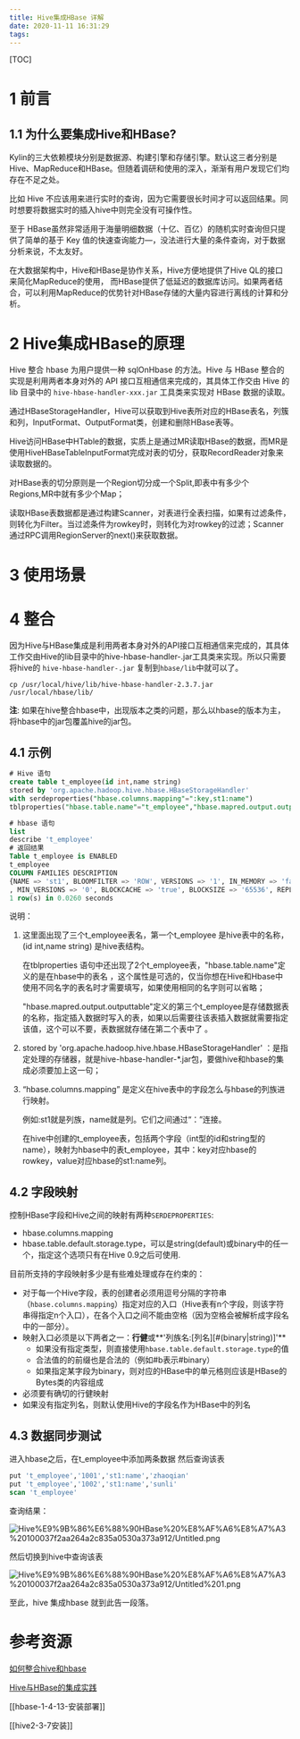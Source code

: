 ```yaml
---
title: Hive集成HBase 详解
date: 2020-11-11 16:31:29
tags:
---
```


[TOC]

# 1 前言

## 1.1 为什么要集成Hive和HBase?

Kylin的三大依赖模块分别是数据源、构建引擎和存储引擎。默认这三者分别是Hive、MapReduce和HBase。但随着调研和使用的深入，渐渐有用户发现它们均存在不足之处。

比如 Hive 不应该用来进行实时的查询，因为它需要很长时间才可以返回结果。同时想要将数据实时的插入hive中则完全没有可操作性。

至于 HBase虽然非常适用于海量明细数据（十亿、百亿）的随机实时查询但只提供了简单的基于 Key 值的快速查询能力—，没法进行大量的条件查询，对于数据分析来说，不太友好。

在大数据架构中，Hive和HBase是协作关系，Hive方便地提供了Hive QL的接口来简化MapReduce的使用， 而HBase提供了低延迟的数据库访问。如果两者结合，可以利用MapReduce的优势针对HBase存储的大量内容进行离线的计算和分析。

# 2 Hive集成HBase的原理

Hive 整合 hbase 为用户提供一种 sqlOnHbase 的方法。Hive 与 HBase 整合的实现是利用两者本身对外的 API 接口互相通信来完成的，其具体工作交由 Hive 的 lib 目录中的 `hive-hbase-handler-xxx.jar` 工具类来实现对 HBase 数据的读取。

通过HBaseStorageHandler，Hive可以获取到Hive表所对应的HBase表名，列簇和列，InputFormat、OutputFormat类，创建和删除HBase表等。

Hive访问HBase中HTable的数据，实质上是通过MR读取HBase的数据，而MR是使用HiveHBaseTableInputFormat完成对表的切分，获取RecordReader对象来读取数据的。

对HBase表的切分原则是一个Region切分成一个Split,即表中有多少个Regions,MR中就有多少个Map；

读取HBase表数据都是通过构建Scanner，对表进行全表扫描，如果有过滤条件，则转化为Filter。当过滤条件为rowkey时，则转化为对rowkey的过滤；Scanner通过RPC调用RegionServer的next()来获取数据。

# 3 使用场景

# 4 整合

因为Hive与HBase集成是利用两者本身对外的API接口互相通信来完成的，其具体工作交由Hive的lib目录中的hive-hbase-handler-.jar工具类来实现。所以只需要将hive的 `hive-hbase-handler-.jar` 复制到`hbase/lib`中就可以了。

```
cp /usr/local/hive/lib/hive-hbase-handler-2.3.7.jar /usr/local/hbase/lib/
```

**注**: 如果在hive整合hbase中，出现版本之类的问题，那么以hbase的版本为主，将hbase中的jar包覆盖hive的jar包。

## 4.1 示例

```sql
# Hive 语句
create table t_employee(id int,name string) 
stored by 'org.apache.hadoop.hive.hbase.HBaseStorageHandler' 
with serdeproperties("hbase.columns.mapping"=":key,st1:name") 
tblproperties("hbase.table.name"="t_employee","hbase.mapred.output.outputtable" = "t_employee");

# hbase 语句
list
describe 't_employee'
# 返回结果
Table t_employee is ENABLED
t_employee
COLUMN FAMILIES DESCRIPTION
{NAME => 'st1', BLOOMFILTER => 'ROW', VERSIONS => '1', IN_MEMORY => 'false', KEEP_DELETED_CELLS => 'FALSE', DATA_BLOCK_ENCODING => 'NONE', TTL => 'FOREVER', COMPRESSION => 'NONE'
, MIN_VERSIONS => '0', BLOCKCACHE => 'true', BLOCKSIZE => '65536', REPLICATION_SCOPE => '0'}
1 row(s) in 0.0260 seconds
```

说明：

1. 这里面出现了三个t_employee表名，第一个t_employee 是hive表中的名称，(id int,name string) 是hive表结构。

   在tblproperties 语句中还出现了2个t_employee表，"hbase.table.name"定义的是在hbase中的表名 ，这个属性是可选的，仅当你想在Hive和Hbase中使用不同名字的表名时才需要填写，如果使用相同的名字则可以省略；

   "hbase.mapred.output.outputtable"定义的第三个t_employee是存储数据表的名称，指定插入数据时写入的表，如果以后需要往该表插入数据就需要指定该值，这个可以不要，表数据就存储在第二个表中了 。

2. stored by 'org.apache.hadoop.hive.hbase.HBaseStorageHandler' ：是指定处理的存储器，就是hive-hbase-handler-*.jar包，要做hive和hbase的集成必须要加上这一句；

3. “hbase.columns.mapping” 是定义在hive表中的字段怎么与hbase的列族进行映射。

      例如:st1就是列族，name就是列。它们之间通过“：”连接。

      在hive中创建的t_employee表，包括两个字段（int型的id和string型的name），映射为hbase中的表t_employee，其中：key对应hbase的rowkey，value对应hbase的st1:name列。

## 4.2 字段映射

控制HBase字段和Hive之间的映射有两种`SERDEPROPERTIES`:

- hbase.columns.mapping
- hbase.table.default.storage.type，可以是string(default)或binary中的任一个，指定这个选项只有在Hive 0.9之后可使用.

目前所支持的字段映射多少是有些难处理或存在约束的：

- 对于每一个Hive字段，表的创建者必须用逗号分隔的字符串（`hbase.columns.mapping`）指定对应的入口（Hive表有n个字段，则该字符串得指定n个入口），在各个入口之间不能由空格（因为空格会被解析成字段名中的一部分）。
- 映射入口必须是以下两者之一：**行健**或**'列族名:[列名][#(binary|string)]'**
  - 如果没有指定类型，则直接使用`hbase.table.default.storage.type`的值
  - 合法值的的前缀也是合法的（例如#b表示#binary）
  - 如果指定某字段为binary，则对应的HBase中的单元格则应该是HBase的Bytes类的内容组成
- 必须要有确切的行健映射
- 如果没有指定列名，则默认使用Hive的字段名作为HBase中的列名

## 4.3 数据同步测试

进入hbase之后，在t_employee中添加两条数据 然后查询该表

```sql
put 't_employee','1001','st1:name','zhaoqian'
put 't_employee','1002','st1:name','sunli'
scan 't_employee'
```

查询结果：

![Hive%E9%9B%86%E6%88%90HBase%20%E8%AF%A6%E8%A7%A3%20100037f2aa264a2c835a0530a373a912/Untitled.png](https://gitee.com/littlefxc/oss/raw/master/images/hive_on_hbase.png)

然后切换到hive中查询该表

![Hive%E9%9B%86%E6%88%90HBase%20%E8%AF%A6%E8%A7%A3%20100037f2aa264a2c835a0530a373a912/Untitled%201.png](https://gitee.com/littlefxc/oss/raw/master/images/hive_on_hbase2.png)

至此，hive 集成hbase 就到此告一段落。

# 参考资源

[如何整合hive和hbase](https://zhuanlan.zhihu.com/p/74041611)

[Hive与HBase的集成实践](https://ask.hellobi.com/blog/marsj/4002)

[[hbase-1-4-13-安装部署]]

[[hive2-3-7安装]]